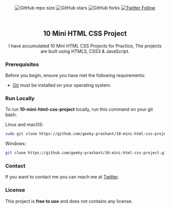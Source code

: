 <div align="center">
  
  ![GitHub repo size](https://img.shields.io/github/repo-size/geeky-prashant/10-mini-html-css-project)
  ![GitHub stars](https://img.shields.io/github/stars/geeky-prashant/10-mini-html-css-project)
  ![GitHub forks](https://img.shields.io/github/forks/geeky-prashant/10-mini-html-css-project?style=social)
  [![Twitter Follow](https://img.shields.io/twitter/follow/geekyprashant?style=social)](https://twitter.com/intent/follow?screen_name=geekyprashant)
 
  <br />

  <h2 align="center">10 Mini HTML CSS Project</h2>

  I have accumulated 10 Mini HTML CSS Projects for Practice, The projects are built using HTML5, CSS3 & JavaScript.
  
</div>
  
### Prerequisites

Before you begin, ensure you have met the following requirements:

* [Git](https://git-scm.com/downloads "Download Git") must be installed on your operating system.

### Run Locally

To run **10-mini-html-css-project** locally, run this command on your git bash:

Linux and macOS:

```bash
sudo git clone https://github.com/geeky-prashant/10-mini-html-css-project.git
```

Windows:

```bash
git clone https://github.com/geeky-prashant/10-mini-html-css-project.git
```

### Contact

If you want to contact me you can reach me at [Twitter](https://www.twitter.com/geekyprashant).

### License

This project is **free to use** and does not contains any license.
